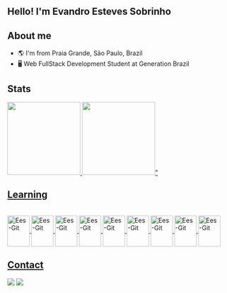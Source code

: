 ## Hello! I'm Evandro Esteves Sobrinho
## About me

- 🌎 I'm from Praia Grande, São Paulo, Brazil 
- 🖥 Web FullStack Development Student at Generation Brazil


## Stats
<div>
  <a href="https://github.com/eesvans">
    <img height="165em" src="https://github-readme-stats.vercel.app/api?username=eesvans&theme=github_dark&show_icons=true" />
    <img height="165em" src="https://github-readme-stats.vercel.app/api/top-langs/?username=eesvans&layout=compact&langs_count=16&theme=github_dark" />"
</div>
  

## Learning
<div style="display: inline_block"><br>
  <img align="center" alt="Ees-Git" height="70" width="50" src="https://cdn.jsdelivr.net/gh/devicons/devicon/icons/git/git-original.svg" />
  <img align="center" alt="Ees-Git" height="70" width="50" src="https://cdn.jsdelivr.net/gh/devicons/devicon/icons/java/java-original.svg" />
  <img align="center" alt="Ees-Git" height="70" width="50" src="https://cdn.jsdelivr.net/gh/devicons/devicon/icons/mysql/mysql-original.svg" />
  <img align="center" alt="Ees-Git" height="70" width="50" src="https://cdn.jsdelivr.net/gh/devicons/devicon/icons/spring/spring-original.svg" />
  <img align="center" alt="Ees-Git" height="70" width="50" src="https://cdn.jsdelivr.net/gh/devicons/devicon/icons/docker/docker-original.svg" />
  <img align="center" alt="Ees-Git" height="70" width="50" src="https://cdn.jsdelivr.net/gh/devicons/devicon/icons/react/react-original.svg" />
  <img align="center" alt="Ees-Git" height="70" width="50" src="https://cdn.jsdelivr.net/gh/devicons/devicon/icons/javascript/javascript-original.svg" />
  <img align="center" alt="Ees-Git" height="70" width="50" src="https://cdn.jsdelivr.net/gh/devicons/devicon/icons/html5/html5-original.svg" />
  <img align="center" alt="Ees-Git" height="70" width="50" src="https://cdn.jsdelivr.net/gh/devicons/devicon/icons/css3/css3-original.svg" />
</div>
  
## Contact
  
<div>
  <a href = "https://www.linkedin.com/in/evandroestevessobrinho/" target="_blank"><img src=https://img.shields.io/badge/LinkedIn-0077B5?style=for-the-badge&logo=linkedin&logoColor=white" target="blank"></a>
  <a href = "mailto:eesvans@gmail.com"><img src="https://img.shields.io/badge/Gmail-D14836?style=for-the-badge&logo=gmail&logoColor=white" target="_blank"></a>
</div>
